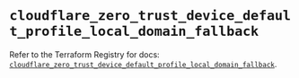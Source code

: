 # `cloudflare_zero_trust_device_default_profile_local_domain_fallback`

Refer to the Terraform Registry for docs: [`cloudflare_zero_trust_device_default_profile_local_domain_fallback`](https://registry.terraform.io/providers/cloudflare/cloudflare/5.8.2/docs/resources/zero_trust_device_default_profile_local_domain_fallback).

